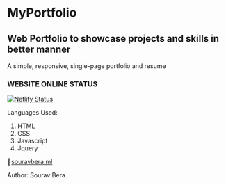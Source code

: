 # MyPortfolio
## Web Portfolio to showcase projects and skills in better manner

A simple, responsive, single-page portfolio and resume

### WEBSITE ONLINE STATUS
[![Netlify Status](https://api.netlify.com/api/v1/badges/cdb9dc24-9d00-4eab-acbc-42eed335d7af/deploy-status)](https://app.netlify.com/sites/upbeat-almeida-9255c7/deploys)

Languages Used:
1. HTML
2. CSS
3. Javascript
4. Jquery

:rocket:[souravbera.ml](souravbera.ml)
<!--Domain And Hosting: [Freenom.com](https://www.freenom.com/en/index.html?lang=en) and [Netlify.com](https://app.netlify.com/signup?_ga=2.236857667.372603529.1602820421-371761459.1602820421)-->
Author: Sourav Bera

